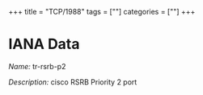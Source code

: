 +++
title = "TCP/1988"
tags = [""]
categories = [""]
+++

# IANA Data

_Name:_ tr-rsrb-p2

_Description:_ cisco RSRB Priority 2 port

